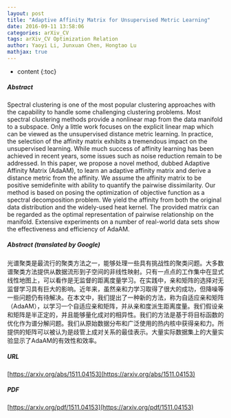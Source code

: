 ```yaml
---
layout: post
title: "Adaptive Affinity Matrix for Unsupervised Metric Learning"
date: 2016-09-11 13:58:06
categories: arXiv_CV
tags: arXiv_CV Optimization Relation
author: Yaoyi Li, Junxuan Chen, Hongtao Lu
mathjax: true
---
```


* content
{:toc}

##### Abstract
Spectral clustering is one of the most popular clustering approaches with the capability to handle some challenging clustering problems. Most spectral clustering methods provide a nonlinear map from the data manifold to a subspace. Only a little work focuses on the explicit linear map which can be viewed as the unsupervised distance metric learning. In practice, the selection of the affinity matrix exhibits a tremendous impact on the unsupervised learning. While much success of affinity learning has been achieved in recent years, some issues such as noise reduction remain to be addressed. In this paper, we propose a novel method, dubbed Adaptive Affinity Matrix (AdaAM), to learn an adaptive affinity matrix and derive a distance metric from the affinity. We assume the affinity matrix to be positive semidefinite with ability to quantify the pairwise dissimilarity. Our method is based on posing the optimization of objective function as a spectral decomposition problem. We yield the affinity from both the original data distribution and the widely-used heat kernel. The provided matrix can be regarded as the optimal representation of pairwise relationship on the manifold. Extensive experiments on a number of real-world data sets show the effectiveness and efficiency of AdaAM.

##### Abstract (translated by Google)
光谱聚类是最流行的聚类方法之一，能够处理一些具有挑战性的聚类问题。大多数谱聚类方法提供从数据流形到子空间的非线性映射。只有一点点的工作集中在显式线性地图上，可以看作是无监督的距离度量学习。在实践中，亲和矩阵的选择对无监督学习具有巨大的影响。近年来，虽然亲和力学习取得了很大的成功，但降噪等一些问题仍有待解决。在本文中，我们提出了一种新的方法，称为自适应亲和矩阵（AdaAM），以学习一个自适应亲和矩阵，并从亲和度派生距离度量。我们假设亲和矩阵是半正定的，并且能够量化成对的相异性。我们的方法是基于将目标函数的优化作为谱分解问题。我们从原始数据分布和广泛使用的热内核中获得亲和力。所提供的矩阵可以被认为是歧管上成对关系的最佳表示。大量实际数据集上的大量实验显示了AdaAM的有效性和效率。

##### URL
[https://arxiv.org/abs/1511.04153](https://arxiv.org/abs/1511.04153)

##### PDF
[https://arxiv.org/pdf/1511.04153](https://arxiv.org/pdf/1511.04153)

